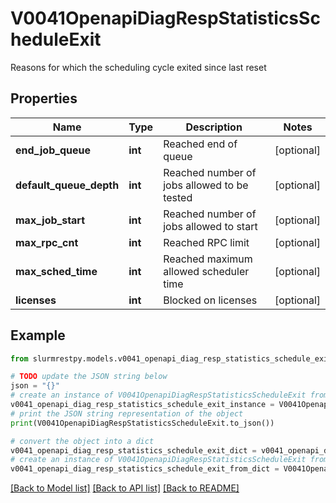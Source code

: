 # V0041OpenapiDiagRespStatisticsScheduleExit

Reasons for which the scheduling cycle exited since last reset

## Properties

Name | Type | Description | Notes
------------ | ------------- | ------------- | -------------
**end_job_queue** | **int** | Reached end of queue | [optional]
**default_queue_depth** | **int** | Reached number of jobs allowed to be tested | [optional]
**max_job_start** | **int** | Reached number of jobs allowed to start | [optional]
**max_rpc_cnt** | **int** | Reached RPC limit | [optional]
**max_sched_time** | **int** | Reached maximum allowed scheduler time | [optional]
**licenses** | **int** | Blocked on licenses | [optional]

## Example

```python
from slurmrestpy.models.v0041_openapi_diag_resp_statistics_schedule_exit import V0041OpenapiDiagRespStatisticsScheduleExit

# TODO update the JSON string below
json = "{}"
# create an instance of V0041OpenapiDiagRespStatisticsScheduleExit from a JSON string
v0041_openapi_diag_resp_statistics_schedule_exit_instance = V0041OpenapiDiagRespStatisticsScheduleExit.from_json(json)
# print the JSON string representation of the object
print(V0041OpenapiDiagRespStatisticsScheduleExit.to_json())

# convert the object into a dict
v0041_openapi_diag_resp_statistics_schedule_exit_dict = v0041_openapi_diag_resp_statistics_schedule_exit_instance.to_dict()
# create an instance of V0041OpenapiDiagRespStatisticsScheduleExit from a dict
v0041_openapi_diag_resp_statistics_schedule_exit_from_dict = V0041OpenapiDiagRespStatisticsScheduleExit.from_dict(v0041_openapi_diag_resp_statistics_schedule_exit_dict)
```
[[Back to Model list]](../README.md#documentation-for-models) [[Back to API list]](../README.md#documentation-for-api-endpoints) [[Back to README]](../README.md)


